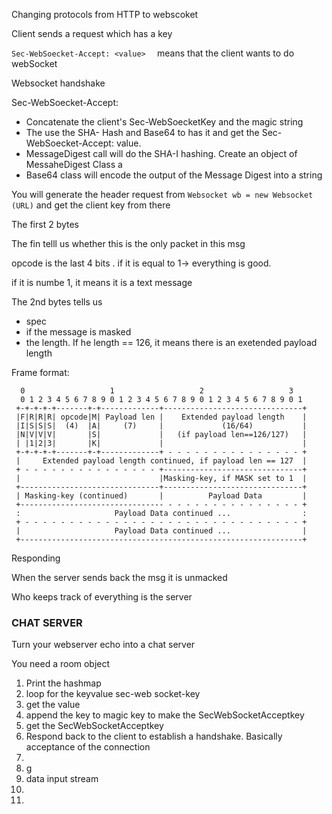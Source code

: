 Changing protocols from HTTP to webscoket

Client sends a request which has a key 

`Sec-WebSoecket-Accept: <value>  ` means that the client wants to do webSocket 



Websocket handshake 

Sec-WebSoecket-Accept: <value>  

* Concatenate the client's Sec-WebSoecketKey and the magic string
* The use the SHA- Hash and Base64 to has it and get the Sec-WebSoecket-Accept: <value> value. 
* MessageDigest call will do the SHA-I hashing. Create an object of MessaheDigest Class a
* Base64 class will encode the output of the Message Digest into a string 

You will generate the header request from `Websocket wb = new Websocket (URL)` and get the client key from there



The first 2 bytes 

The fin telll us whether this is the only packet in this msg 

opcode is the last 4 bits . if it is equal to 1-> everything is good. 

if it is numbe 1, it means it is a text message 

The 2nd bytes tells us 

* spec
* if the message is masked 
* the length. If he length == 126, it means there is an exetended payload length 

Frame format:

      0                   1                   2                   3
      0 1 2 3 4 5 6 7 8 9 0 1 2 3 4 5 6 7 8 9 0 1 2 3 4 5 6 7 8 9 0 1
     +-+-+-+-+-------+-+-------------+-------------------------------+
     |F|R|R|R| opcode|M| Payload len |    Extended payload length    |
     |I|S|S|S|  (4)  |A|     (7)     |             (16/64)           |
     |N|V|V|V|       |S|             |   (if payload len==126/127)   |
     | |1|2|3|       |K|             |                               |
     +-+-+-+-+-------+-+-------------+ - - - - - - - - - - - - - - - +
     |     Extended payload length continued, if payload len == 127  |
     + - - - - - - - - - - - - - - - +-------------------------------+
     |                               |Masking-key, if MASK set to 1  |
     +-------------------------------+-------------------------------+
     | Masking-key (continued)       |          Payload Data         |
     +-------------------------------- - - - - - - - - - - - - - - - +
     :                     Payload Data continued ...                :
     + - - - - - - - - - - - - - - - - - - - - - - - - - - - - - - - +
     |                     Payload Data continued ...                |
     +---------------------------------------------------------------+

Responding 

When the server sends back the msg it is unmacked 

Who keeps track of everything is the server 



### CHAT SERVER

Turn your webserver echo into a chat server 

You need a room object



1. Print the hashmap
2. loop for the keyvalue  sec-web socket-key 
3. get the value 
4. append the key to magic key  to make the SecWebSocketAcceptkey 
5. get the  SecWebSocketAcceptkey 
6. Respond back to the client to establish a handshake. Basically acceptance of the connection 
7. 
8. g
9. data input stream
10. 
11. 

